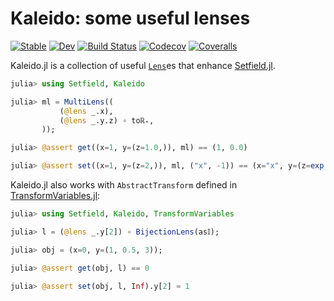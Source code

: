 # Kaleido: some useful lenses

[![Stable](https://img.shields.io/badge/docs-stable-blue.svg)](https://tkf.github.io/Kaleido.jl/stable)
[![Dev](https://img.shields.io/badge/docs-dev-blue.svg)](https://tkf.github.io/Kaleido.jl/dev)
[![Build Status](https://travis-ci.com/tkf/Kaleido.jl.svg?branch=master)](https://travis-ci.com/tkf/Kaleido.jl)
[![Codecov](https://codecov.io/gh/tkf/Kaleido.jl/branch/master/graph/badge.svg)](https://codecov.io/gh/tkf/Kaleido.jl)
[![Coveralls](https://coveralls.io/repos/github/tkf/Kaleido.jl/badge.svg?branch=master)](https://coveralls.io/github/tkf/Kaleido.jl?branch=master)

Kaleido.jl is a collection of useful
[`Lens`](https://jw3126.github.io/Setfield.jl/latest/index.html#Setfield.Lens)es
that enhance [Setfield.jl](https://github.com/jw3126/Setfield.jl).

```julia
julia> using Setfield, Kaleido

julia> ml = MultiLens((
           (@lens _.x),
           (@lens _.y.z) ∘ toℝ₊,
       ));

julia> @assert get((x=1, y=(z=1.0,)), ml) == (1, 0.0)

julia> @assert set((x=1, y=(z=2,)), ml, ("x", -1)) == (x="x", y=(z=exp(-1),))
```

Kaleido.jl also works with `AbstractTransform` defined in
[TransformVariables.jl](https://github.com/tpapp/TransformVariables.jl):

```julia
julia> using Setfield, Kaleido, TransformVariables

julia> l = (@lens _.y[2]) ∘ BijectionLens(as𝕀);

julia> obj = (x=0, y=(1, 0.5, 3));

julia> @assert get(obj, l) == 0

julia> @assert set(obj, l, Inf).y[2] ≈ 1
```

